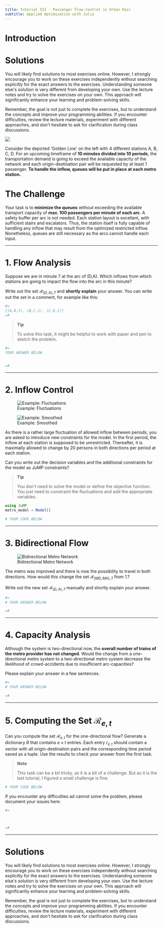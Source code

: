 ```yaml
---
title: Tutorial XII - Passenger Flow Control in Urban Rail
subtitle: Applied Optimization with Julia
---
```



# Introduction

# Solutions

You will likely find solutions to most exercises online. However, I strongly encourage you to work on these exercises independently without searching explicitly for the exact answers to the exercises. Understanding someone else's solution is very different from developing your own. Use the lecture notes and try to solve the exercises on your own. This approach will significantly enhance your learning and problem-solving skills.

Remember, the goal is not just to complete the exercises, but to understand the concepts and improve your programming abilities. If you encounter difficulties, review the lecture materials, experiment with different approaches, and don't hesitate to ask for clarification during class discussions.

![](images/ao_metro-metro_tutorial.svg)

Consider the depicted 'Golden Line' on the left with 4 different stations A, B, C, D. For an upcoming timeframe of **10 minutes divided into 10 periods**, the transportation demand is going to exceed the available capacity of the network and each origin-destination pair will be requested by at least 1 passenger. **To handle the inflow, queues will be put in place at each metro station.**

# The Challenge

Your task is to **minimize the queues** without exceeding the available transport capacity of **max. 100 passengers per minute of each arc**. A safety buffer per arc is not needed. Each station layout is excellent, with sufficient stairs and escalators. Thus, the station itself is fully capable of handling any inflow that may result from the optimized restricted inflow. Nonetheless, queues are still necessary as the arcs cannot handle each input.

------------------------------------------------------------------------

# 1. Flow Analysis

Suppose we are in minute 7 at the arc of (D,A). Which inflows from which stations are going to impact the flow into the arc in this minute?

Write out the set $\mathcal{R}_{(D,A),7}$ and **shortly explain** your answer. You can write out the set in a comment, for example like this:

``` julia
#=
{(A,B,1), (B,C,1), (C,D,1)}
=#
```

> **Tip**
>
> To solve this task, it might be helpful to work with paper and pen to sketch the problem.

``` julia
#=
YOUR ANSWER BELOW


=#
```

------------------------------------------------------------------------

# 2. Inflow Control

<figure>
<img src="images/ao_metro-inflow_var.png" alt="Example: Fluctuations" />
<figcaption aria-hidden="true">Example: Fluctuations</figcaption>
</figure>

<figure>
<img src="images/ao_metro-inflow_smooth.png" alt="Example: Smoothed" />
<figcaption aria-hidden="true">Example: Smoothed</figcaption>
</figure>

As there is a rather large fluctuation of allowed inflow between periods, you are asked to introduce new constraints for the model. In the first period, the inflow at each station is supposed to be unrestricted. Thereafter, it is maximally allowed to change by 20 persons in both directions per period at each station.

Can you write out the decision variables and the additional constraints for the model as JuMP constraints?

> **Tip**
>
> You don't need to solve the model or define the objective function. You just need to constraint the fluctuations and add the appropriate variables.

``` julia
using JuMP
metro_model = Model()

# YOUR CODE BELOW
```

------------------------------------------------------------------------

# 3. Bidirectional Flow

<figure>
<img src="images/ao_metro-metro_tutorial_bidirect.svg" alt="Bidirectional Metro Network" />
<figcaption aria-hidden="true">Bidirectional Metro Network</figcaption>
</figure>

The metro was improved and there is now the possibility to travel in both directions. How would this change the set $\mathcal{R}_{(MD,MA),7}$ from 1.?

Write out the new set $\mathcal{R}_{(D,A),7}$ manually and shortly explain your answer.

``` julia
#=
# YOUR ANSWER BELOW

=#
```

------------------------------------------------------------------------

# 4. Capacity Analysis

Although the system is two-directional now, the **overall number of trains of the metro provider has not changed**. Would the change from a one-directional metro system to a two-directional metro system decrease the likelihood of crowd-accidents due to insufficient arc-capacities?

Please explain your answer in a few sentences.

``` julia
#=
# YOUR ANSWER BELOW

=#
```

------------------------------------------------------------------------

# 5. Computing the Set $\mathcal{R}_{e,t}$

Can you compute the set $\mathcal{R}_{e,t}$ for the one-directional flow? Generate a dictionary $R$ that contains $e \times t$ entries. Each entry $r_{e,t}$ should contain a vector with all origin-destination pairs and the corresponding time period saved as a tuple. Use the results to check your answer from the first task.

> **Note**
>
> This task can be a bit tricky, as it is a bit of a challenge. But as it is the last tutorial, I figured a small challenge is fine.

``` julia
# YOUR CODE BELOW
```

If you encounter any difficulties ad cannot solve the problem, please document your issues here:

``` julia
#=



=#
```

------------------------------------------------------------------------

# Solutions

You will likely find solutions to most exercises online. However, I strongly encourage you to work on these exercises independently without searching explicitly for the exact answers to the exercises. Understanding someone else's solution is very different from developing your own. Use the lecture notes and try to solve the exercises on your own. This approach will significantly enhance your learning and problem-solving skills.

Remember, the goal is not just to complete the exercises, but to understand the concepts and improve your programming abilities. If you encounter difficulties, review the lecture materials, experiment with different approaches, and don't hesitate to ask for clarification during class discussions.
